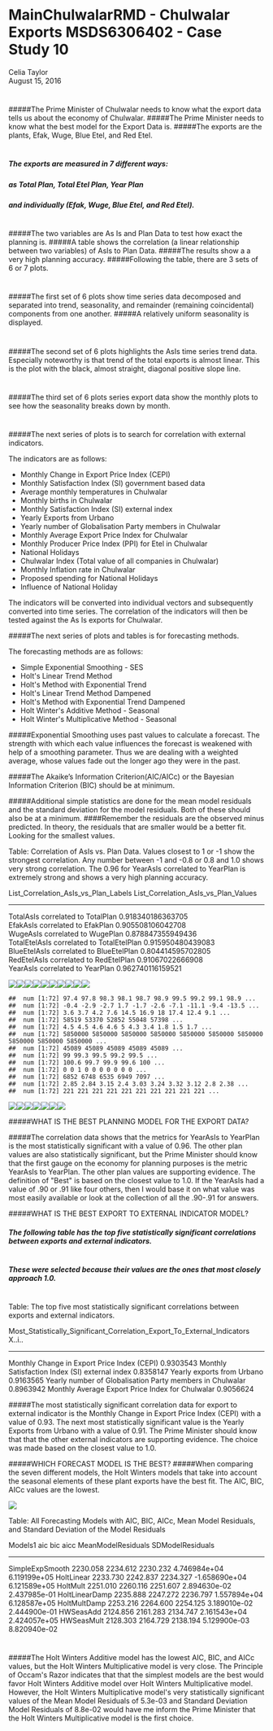 # MainChulwalarRMD - Chulwalar Exports MSDS6306402 - Case Study 10 
Celia Taylor  
August 15, 2016  
















#
#
#####The Prime Minister of Chulwalar needs to know what the export data tells us about the economy of Chulwalar.
#####The Prime Minister needs to know what the best model for the Export Data is.
#####The exports are the plants, Efak, Wuge, Blue Etel, and Red Etel.
#     
##### The exports are measured in 7 different ways:  
#####     as Total Plan, Total Etel Plan, Year Plan 
#####     and individually (Efak, Wuge, Blue Etel, and Red Etel). 
#
#####The two variables are As Is and Plan Data to test how exact the planning is.
#####A table shows the correlation (a linear relationship between two variables) of AsIs to Plan Data.
#####The results show a a very high planning accuracy.
#####Following the table, there are 3 sets of 6 or 7 plots.
#
#####The first set of 6 plots show time series data decomposed and separated into trend, seasonality, and remainder (remaining coincidental) components from one another.
#####A relatively uniform seasonality is displayed.
#
#####The second set of 6 plots highlights the AsIs time series trend data.  Especially noteworthy is that trend of the total exports is almost linear.  This is the plot with the black, almost straight, diagonal positive slope line.
#
#####The third set of 6 plots series export data show the monthly plots to see how the seasonality breaks down by month.
#
#####The next series of plots is to search for correlation with external indicators.

The indicators are as follows:

* Monthly Change in Export Price Index (CEPI)
* Monthly Satisfaction Index (SI) government based data
* Average monthly temperatures in Chulwalar
* Monthly births in Chulwalar
* Monthly Satisfaction Index (SI) external index 
* Yearly Exports from Urbano
* Yearly number of Globalisation Party members in Chulwalar
* Monthly Average Export Price Index for Chulwalar
* Monthly Producer Price Index (PPI) for Etel in Chulwalar
* National Holidays
* Chulwalar Index (Total value of all companies in Chulwalar)
* Monthly Inflation rate in Chulwalar
*	Proposed spending for National Holidays
* Influence of National Holiday

The indicators will be converted into individual  vectors and subsequently converted into time series. The correlation of the indicators will then be tested against the As Is exports for Chulwalar. 

#####The next series of plots and tables is for forecasting methods.

The forecasting methods are as follows:

* Simple Exponential Smoothing - SES
* Holt's Linear Trend Method
* Holt's Method with Exponential Trend
* Holt's Linear Trend Method Dampened
* Holt's Method with Exponential Trend Dampened
* Holt Winter's Additive Method - Seasonal
* Holt Winter's Multiplicative Method - Seasonal

#####Exponential Smoothing uses past values to calculate a forecast. The strength with which each value influences the forecast is weakened with help of a smoothing parameter. Thus we are dealing with a weighted average, whose values fade out the longer ago they were in the past.

#####The Akaike’s Information Criterion(AIC/AICc) or the Bayesian Information Criterion (BIC) should be at minimum.

#####Additional simple statistics are done for the mean model residuals and the standard deviation for the model residuals.  Both of these should also be at a minimum.
####Remember the residuals are the observed minus predicted.  In theory, the residuals that are smaller would be a better fit.  Looking for the smallest values.





Table: Correlation of AsIs vs. Plan Data.  Values closest to 1 or -1 show the strongest correlation.  Any number between -1 and -0.8 or 0.8 and 1.0 shows very strong correlation.  The 0.96 for YearAsIs correlated to YearPlan is extremely strong and shows a very high planning accuracy.

List_Correlation_AsIs_vs_Plan_Labels        List_Correlation_AsIs_vs_Plan_Values 
------------------------------------------  -------------------------------------
TotalAsIs correlated to TotalPlan           0.918340186363705                    
EfakAsIs correlated to EfakPlan             0.905508106042708                    
WugeAsIs correlated to WugePlan             0.878847355949436                    
TotalEtelAsIs correlated to TotalEtelPlan   0.915950480439083                    
BlueEtelAsIs correlated to BlueEtelPlan     0.804414595702805                    
RedEtelAsIs correlated to RedEtelPlan       0.91067022666908                     
YearAsIs correlated to YearPlan             0.962740116159521                    



![](MainChulwalarRMD_submission_files/figure-html/Analyze1-1.png)<!-- -->![](MainChulwalarRMD_submission_files/figure-html/Analyze1-2.png)<!-- -->![](MainChulwalarRMD_submission_files/figure-html/Analyze1-3.png)<!-- -->![](MainChulwalarRMD_submission_files/figure-html/Analyze1-4.png)<!-- -->![](MainChulwalarRMD_submission_files/figure-html/Analyze1-5.png)<!-- -->![](MainChulwalarRMD_submission_files/figure-html/Analyze1-6.png)<!-- -->![](MainChulwalarRMD_submission_files/figure-html/Analyze1-7.png)<!-- -->![](MainChulwalarRMD_submission_files/figure-html/Analyze1-8.png)<!-- -->![](MainChulwalarRMD_submission_files/figure-html/Analyze1-9.png)<!-- -->![](MainChulwalarRMD_submission_files/figure-html/Analyze1-10.png)<!-- -->

```
##  num [1:72] 97.4 97.8 98.3 98.1 98.7 98.9 99.5 99.2 99.1 98.9 ...
##  num [1:72] -0.4 -2.9 -2.7 1.7 -1.7 -2.6 -7.1 -11.1 -9.4 -13.5 ...
##  num [1:72] 3.6 3.7 4.2 7.6 14.5 16.9 18 17.4 12.4 9.1 ...
##  num [1:72] 58519 53370 52852 55048 57398 ...
##  num [1:72] 4.5 4.5 4.6 4.6 5 4.3 3.4 1.8 1.5 1.7 ...
##  num [1:72] 5850000 5850000 5850000 5850000 5850000 5850000 5850000 5850000 5850000 5850000 ...
##  num [1:72] 45089 45089 45089 45089 45089 ...
##  num [1:72] 99 99.3 99.5 99.2 99.5 ...
##  num [1:72] 100.6 99.7 99.9 99.6 100 ...
##  num [1:72] 0 0 1 0 0 0 0 0 0 0 ...
##  num [1:72] 6852 6748 6535 6949 7097 ...
##  num [1:72] 2.85 2.84 3.15 2.4 3.03 3.24 3.32 3.12 2.8 2.38 ...
##  num [1:72] 221 221 221 221 221 221 221 221 221 221 ...
```

![](MainChulwalarRMD_submission_files/figure-html/Analyze1-11.png)<!-- -->![](MainChulwalarRMD_submission_files/figure-html/Analyze1-12.png)<!-- -->![](MainChulwalarRMD_submission_files/figure-html/Analyze1-13.png)<!-- -->![](MainChulwalarRMD_submission_files/figure-html/Analyze1-14.png)<!-- -->![](MainChulwalarRMD_submission_files/figure-html/Analyze1-15.png)<!-- -->![](MainChulwalarRMD_submission_files/figure-html/Analyze1-16.png)<!-- -->![](MainChulwalarRMD_submission_files/figure-html/Analyze1-17.png)<!-- -->





#####WHAT IS THE BEST PLANNING MODEL FOR THE EXPORT DATA?

#####The correlation data shows that the metrics for YearAsIs to YearPlan is the most statistically significant with a value of 0.96.  The other plan values are also statistically significant, but the Prime Minister should know that the first gauge on the economy for planning purposes is the metric YearAsIs to YearPlan.  The other plan values are supporting evidence.  The definition of "Best" is based on the closest value to 1.0.  If the YearAsIs had a value of .90 or .91 like four others, then I would base it on what value was most easily available or look at the collection of all the .90-.91 for answers. 

#####WHAT IS THE BEST EXPORT TO EXTERNAL INDICATOR MODEL?

##### The following table has the top five statistically significant correlations between exports and external indicators.
#
##### These were selected because their values are the ones that most closely approach 1.0.
#

Table: The top five most statistically significant correlations between exports and external indicators.

Most_Statistically_Significant_Correlation_Export_To_External_Indicators       X..i..
-------------------------------------------------------------------------  ----------
Monthly Change in Export Price Index (CEPI)                                 0.9303543
Monthly Satisfaction Index (SI) external index                              0.8358147
Yearly exports from Urbano                                                  0.9163565
Yearly number of Globalisation Party members in Chulwalar                   0.8963942
Monthly Average Export Price Index for Chulwalar                            0.9056624

#####The most statistically significant correlation data for export to external indicator is the Monthly Change in Export Price Index (CEPI) with a value of 0.93.  The next most statistically significant value is the Yearly Exports from Urbano with a value of 0.91.  The Prime Minister should know that that the other external indicators are supporting evidence.  The choice was made based on the closest value to 1.0. 



#####WHICH FORECAST MODEL IS THE BEST? 
#####When comparing the seven different models, the Holt Winters models that take into account the seasonal elements of these plant exports have the best fit.  The AIC, BIC, AICc values are the lowest.
































![](MainChulwalarRMD_submission_files/figure-html/mainAIC_BIC_AICcBARPLOT1-1.png)<!-- -->


Table: All Forecasting Models with AIC, BIC, AICc, Mean Model Residuals, and Standard Deviation of the Model Residuals

Models1                 aic        bic       aicc   MeanModelResiduals   SDModelResiduals
----------------  ---------  ---------  ---------  -------------------  -----------------
SimpleExpSmooth    2230.058   2234.612   2230.232         4.746984e+04       6.119199e+05
HoltLinear         2233.730   2242.837   2234.327        -1.658690e+04       6.121589e+05
HoltMult           2251.010   2260.116   2251.607         2.894630e-02       2.437985e-01
HoltLinearDamp     2235.888   2247.272   2236.797         1.557894e+04       6.128587e+05
HoltMultDamp       2253.216   2264.600   2254.125         3.189010e-02       2.444900e-01
HWSeasAdd          2124.856   2161.283   2134.747         2.161543e+04       2.424057e+05
HWSeasMult         2128.303   2164.729   2138.194         5.129900e-03       8.820940e-02












#
#
#####The Holt Winters Additive model has the lowest AIC, BIC, and AICc values, but the Holt Winters Multiplicative model is very close. The Principle of Occam's Razor indicates that that the simplest models are the best would favor Holt Winters Additive model over Holt Winters Multiplicative model.  However, the Holt Winters Multiplicative model's very statistically significant values of the Mean Model Residuals of 5.3e-03 and Standard Deviation Model Residuals of 8.8e-02 would have me inform the Prime Minister that the Holt Winters Multiplicative model is the first choice.












